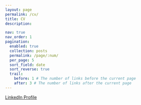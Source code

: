 ```yaml
---
layout: page
permalink: /cv/
title: CV
description:

nav: true
nav_order: 1
pagination:
  enabled: true
  collection: posts
  permalink: /page/:num/
  per_page: 5
  sort_field: date
  sort_reverse: true
  trail:
    before: 1 # The number of links before the current page
    after: 3 # The number of links after the current page
---
```


[LinkedIn Profile](https://www.linkedin.com/in/ryan-rhys-griffiths-689b73128/)
